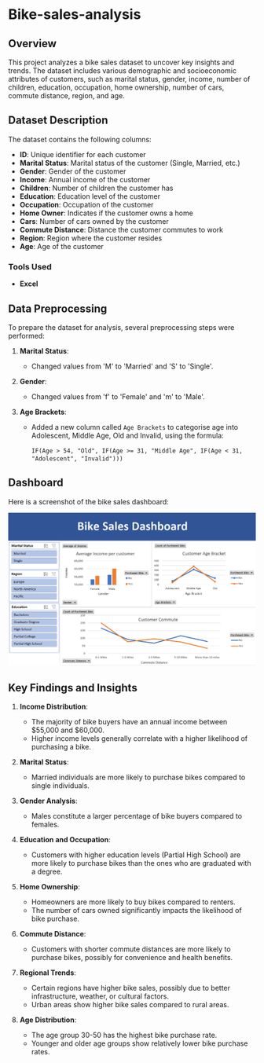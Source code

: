 # Bike-sales-analysis
## Overview
This project analyzes a bike sales dataset to uncover key insights and trends. The dataset includes various demographic and socioeconomic attributes of customers, such as marital status, gender, income, number of children, education, occupation, home ownership, number of cars, commute distance, region, and age.

## Dataset Description

The dataset contains the following columns:

- **ID**: Unique identifier for each customer
- **Marital Status**: Marital status of the customer (Single, Married, etc.)
- **Gender**: Gender of the customer
- **Income**: Annual income of the customer
- **Children**: Number of children the customer has
- **Education**: Education level of the customer
- **Occupation**: Occupation of the customer
- **Home Owner**: Indicates if the customer owns a home
- **Cars**: Number of cars owned by the customer
- **Commute Distance**: Distance the customer commutes to work
- **Region**: Region where the customer resides
- **Age**: Age of the customer

### Tools Used
- **Excel**

## Data Preprocessing

To prepare the dataset for analysis, several preprocessing steps were performed:

1. **Marital Status**: 
   - Changed values from 'M' to 'Married' and 'S' to 'Single'.

2. **Gender**:
   - Changed values from 'f' to 'Female' and 'm' to 'Male'.

3. **Age Brackets**:
   - Added a new column called `Age Brackets` to categorise age into Adolescent, Middle Age, Old and Invalid, using the formula:
     ``` 
     IF(Age > 54, "Old", IF(Age >= 31, "Middle Age", IF(Age < 31, "Adolescent", "Invalid")))
     ```
## Dashboard

Here is a screenshot of the bike sales dashboard:

![Bike Sales Dashboard](bike_sales_dashboard.png)

## Key Findings and Insights

1. **Income Distribution**:
   - The majority of bike buyers have an annual income between $55,000 and $60,000.
   - Higher income levels generally correlate with a higher likelihood of purchasing a bike.

2. **Marital Status**:
   - Married individuals are more likely to purchase bikes compared to single individuals.

3. **Gender Analysis**:
   - Males constitute a larger percentage of bike buyers compared to females.

4. **Education and Occupation**:
   - Customers with higher education levels (Partial High School) are more likely to purchase bikes than the ones who are graduated with a degree.

5. **Home Ownership**:
   - Homeowners are more likely to buy bikes compared to renters.
   - The number of cars owned significantly impacts the likelihood of bike purchase.

6. **Commute Distance**:
   - Customers with shorter commute distances are more likely to purchase bikes, possibly for convenience and health benefits.
   
7. **Regional Trends**:
   - Certain regions have higher bike sales, possibly due to better infrastructure, weather, or cultural factors.
   - Urban areas show higher bike sales compared to rural areas.

8. **Age Distribution**:
   - The age group 30-50 has the highest bike purchase rate.
   - Younger and older age groups show relatively lower bike purchase rates.





  
